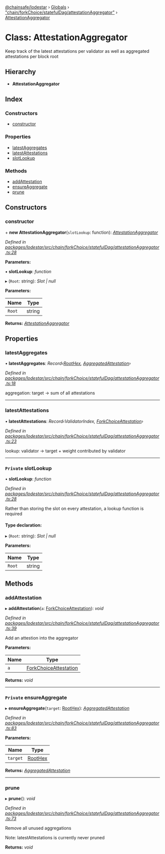 [@chainsafe/lodestar](../README.md) › [Globals](../globals.md) › ["chain/forkChoice/statefulDag/attestationAggregator"](../modules/_chain_forkchoice_statefuldag_attestationaggregator_.md) › [AttestationAggregator](_chain_forkchoice_statefuldag_attestationaggregator_.attestationaggregator.md)

# Class: AttestationAggregator

Keep track of the latest attestations per validator
as well as aggregated attestations per block root

## Hierarchy

* **AttestationAggregator**

## Index

### Constructors

* [constructor](_chain_forkchoice_statefuldag_attestationaggregator_.attestationaggregator.md#constructor)

### Properties

* [latestAggregates](_chain_forkchoice_statefuldag_attestationaggregator_.attestationaggregator.md#latestaggregates)
* [latestAttestations](_chain_forkchoice_statefuldag_attestationaggregator_.attestationaggregator.md#latestattestations)
* [slotLookup](_chain_forkchoice_statefuldag_attestationaggregator_.attestationaggregator.md#private-slotlookup)

### Methods

* [addAttestation](_chain_forkchoice_statefuldag_attestationaggregator_.attestationaggregator.md#addattestation)
* [ensureAggregate](_chain_forkchoice_statefuldag_attestationaggregator_.attestationaggregator.md#private-ensureaggregate)
* [prune](_chain_forkchoice_statefuldag_attestationaggregator_.attestationaggregator.md#prune)

## Constructors

###  constructor

\+ **new AttestationAggregator**(`slotLookup`: function): *[AttestationAggregator](_chain_forkchoice_statefuldag_attestationaggregator_.attestationaggregator.md)*

*Defined in [packages/lodestar/src/chain/forkChoice/statefulDag/attestationAggregator.ts:28](https://github.com/ChainSafe/lodestar/blob/5eceb6c26/packages/lodestar/src/chain/forkChoice/statefulDag/attestationAggregator.ts#L28)*

**Parameters:**

▪ **slotLookup**: *function*

▸ (`Root`: string): *Slot | null*

**Parameters:**

Name | Type |
------ | ------ |
`Root` | string |

**Returns:** *[AttestationAggregator](_chain_forkchoice_statefuldag_attestationaggregator_.attestationaggregator.md)*

## Properties

###  latestAggregates

• **latestAggregates**: *Record‹[RootHex](../modules/_chain_forkchoice_statefuldag_interface_.md#roothex), [AggregatedAttestation](../interfaces/_chain_forkchoice_statefuldag_interface_.aggregatedattestation.md)›*

*Defined in [packages/lodestar/src/chain/forkChoice/statefulDag/attestationAggregator.ts:18](https://github.com/ChainSafe/lodestar/blob/5eceb6c26/packages/lodestar/src/chain/forkChoice/statefulDag/attestationAggregator.ts#L18)*

aggregation: target -> sum of all attestations

___

###  latestAttestations

• **latestAttestations**: *Record‹ValidatorIndex, [ForkChoiceAttestation](../interfaces/_chain_forkchoice_statefuldag_interface_.forkchoiceattestation.md)›*

*Defined in [packages/lodestar/src/chain/forkChoice/statefulDag/attestationAggregator.ts:23](https://github.com/ChainSafe/lodestar/blob/5eceb6c26/packages/lodestar/src/chain/forkChoice/statefulDag/attestationAggregator.ts#L23)*

lookup: validator -> target + weight contributed by validator

___

### `Private` slotLookup

• **slotLookup**: *function*

*Defined in [packages/lodestar/src/chain/forkChoice/statefulDag/attestationAggregator.ts:28](https://github.com/ChainSafe/lodestar/blob/5eceb6c26/packages/lodestar/src/chain/forkChoice/statefulDag/attestationAggregator.ts#L28)*

Rather than storing the slot on every attestation, a lookup function is required

#### Type declaration:

▸ (`Root`: string): *Slot | null*

**Parameters:**

Name | Type |
------ | ------ |
`Root` | string |

## Methods

###  addAttestation

▸ **addAttestation**(`a`: [ForkChoiceAttestation](../interfaces/_chain_forkchoice_statefuldag_interface_.forkchoiceattestation.md)): *void*

*Defined in [packages/lodestar/src/chain/forkChoice/statefulDag/attestationAggregator.ts:39](https://github.com/ChainSafe/lodestar/blob/5eceb6c26/packages/lodestar/src/chain/forkChoice/statefulDag/attestationAggregator.ts#L39)*

Add an attestion into the aggregator

**Parameters:**

Name | Type |
------ | ------ |
`a` | [ForkChoiceAttestation](../interfaces/_chain_forkchoice_statefuldag_interface_.forkchoiceattestation.md) |

**Returns:** *void*

___

### `Private` ensureAggregate

▸ **ensureAggregate**(`target`: [RootHex](../modules/_chain_forkchoice_statefuldag_interface_.md#roothex)): *[AggregatedAttestation](../interfaces/_chain_forkchoice_statefuldag_interface_.aggregatedattestation.md)*

*Defined in [packages/lodestar/src/chain/forkChoice/statefulDag/attestationAggregator.ts:83](https://github.com/ChainSafe/lodestar/blob/5eceb6c26/packages/lodestar/src/chain/forkChoice/statefulDag/attestationAggregator.ts#L83)*

**Parameters:**

Name | Type |
------ | ------ |
`target` | [RootHex](../modules/_chain_forkchoice_statefuldag_interface_.md#roothex) |

**Returns:** *[AggregatedAttestation](../interfaces/_chain_forkchoice_statefuldag_interface_.aggregatedattestation.md)*

___

###  prune

▸ **prune**(): *void*

*Defined in [packages/lodestar/src/chain/forkChoice/statefulDag/attestationAggregator.ts:73](https://github.com/ChainSafe/lodestar/blob/5eceb6c26/packages/lodestar/src/chain/forkChoice/statefulDag/attestationAggregator.ts#L73)*

Remove all unused aggregations

Note: latestAttestations is currently never pruned

**Returns:** *void*

